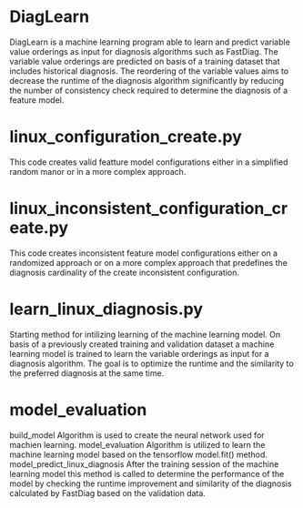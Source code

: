 # DiagLearn

DiagLearn is a machine learning program able to learn and predict variable value orderings as input for diagnosis algorithms such as FastDiag. The variable value orderings are predicted on basis of a training dataset that includes historical diagnosis. The reordering of the variable values aims to decrease the runtime of the diagnosis algorithm significantly by reducing the number of consistency check required to determine the diagnosis of a feature model.

# linux_configuration_create.py
This code creates valid featture model configurations either in a simplified random manor or in a more complex approach.

# linux_inconsistent_configuration_create.py
This code creates inconsistent feature model configurations either on a randomized approach or on a more complex approach that predefines the diagnosis cardinality of the create inconsistent configuration.

# learn_linux_diagnosis.py
Starting method for intilizing learning of the machine learning model. On basis of a previously created training and validation dataset a machine learning model is trained to learn the variable orderings as input for a diagnosis algorithm. The goal is to optimize the runtime and the similarity to the preferred diagnosis at the same time.

# model_evaluation
build_model Algorithm is used to create the neural network used for machien learning.
model_evaluation Algorithm is utilized to learn the machine learning model based on the tensorflow model.fit() method.
model_predict_linux_diagnosis After the training session of the machine learning model this method is called to determine the performance of the model by checking the runtime improvement and similarity of the diagnosis calculated by FastDiag based on the validation data. 

